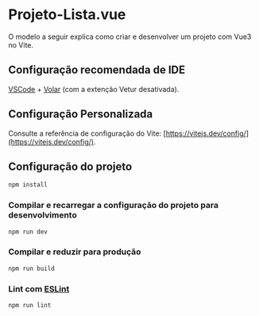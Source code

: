 # Projeto-Lista.vue

O modelo a seguir explica como criar e desenvolver um projeto com Vue3 no Vite.

## Configuração recomendada de IDE

[VSCode](https://code.visualstudio.com/) + [Volar](https://marketplace.visualstudio.com/items?itemName=Vue.volar) (com a extenção Vetur desativada).

## Configuração Personalizada

Consulte a referência de configuração do Vite: [https://vitejs.dev/config/](https://vitejs.dev/config/).

## Configuração do projeto

```sh
npm install
```

### Compilar e recarregar a configuração do projeto para desenvolvimento

```sh
npm run dev
```

### Compilar e reduzir para produção

```sh
npm run build
```

### Lint com [ESLint](https://eslint.org/)

```sh
npm run lint
```
